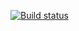 [![Build status](https://ci.appveyor.com/api/projects/status/g0ev5nxq1eo5j2g2?svg=true)](https://ci.appveyor.com/project/IlinykhElena/test-automation-2-2-selenide)
